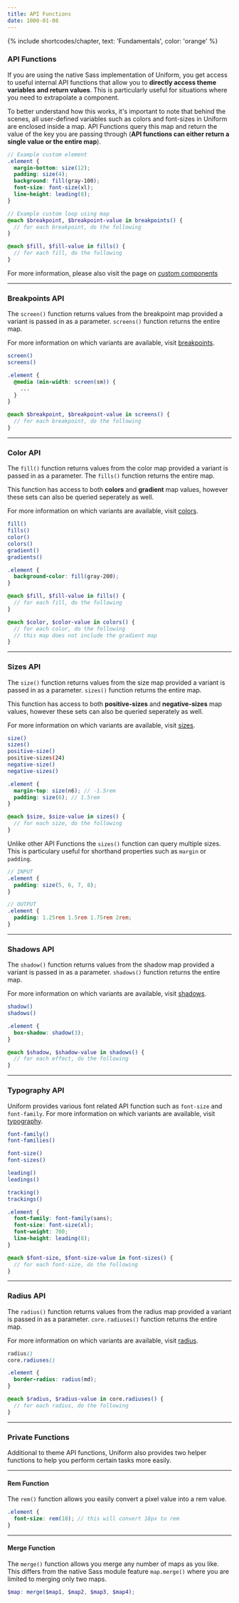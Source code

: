 ```yaml
---
title: API Functions
date: 1000-01-08
---
```


{% include shortcodes/chapter, text: 'Fundamentals', color: 'orange' %}

### API Functions

If you are using the native Sass implementation of Uniform, you get access to useful internal API functions that allow you to **directly access theme variables and return values**. This is particularly useful for situations where you need to extrapolate a component.

To better understand how this works, it's important to note that behind the scenes, all user-defined variables such as colors and font-sizes in Uniform are enclosed inside a map. API Functions query this map and return the value of the key you are passing through (**API functions can either return a single value or the entire map**).

```scss
// Example custom element
.element {
  margin-bottom: size(12);
  padding: size(4);
  background: fill(gray-100);
  font-size: font-size(xl);
  line-height: leading(8);
}

// Example custom loop using map
@each $breakpoint, $breakpoint-value in breakpoints() {
  // for each breakpoint, do the following
}

@each $fill, $fill-value in fills() {
  // for each fill, do the following
}
```

For more information, please also visit the page on <a class="hover.underline" href="/get-started/custom-components">custom components</a>


---

### Breakpoints API

The `screen()` function returns values from the breakpoint map provided a variant is passed in as a parameter. `screens()` function returns the entire map.

For more information on which variants are available, visit <a class="hover.underline" href="/get-started/breakpoints">breakpoints</a>.

```bash
screen()
screens()
```

```scss
.element {
  @media (min-width: screen(sm)) {
    ...
  }
}

@each $breakpoint, $breakpoint-value in screens() {
  // for each breakpoint, do the following
}
```

---

### Color API

The `fill()` function returns values from the color map provided a variant is passed in as a parameter. The `fills()` function returns the entire map.

This function has access to both **colors** and **gradient** map values, however these sets can also be queried seperately as well.

For more information on which variants are available, visit <a class="hover.underline" href="/get-started/colors">colors</a>.

```bash
fill()
fills()
color()
colors()
gradient()
gradients()
```

```scss
.element {
  background-color: fill(gray-200);
}

@each $fill, $fill-value in fills() {
  // for each fill, do the following
}

@each $color, $color-value in colors() {
  // for each color, do the following
  // this map does not include the gradient map
}
```

---

### Sizes API

The `size()` function returns values from the size map provided a variant is passed in as a parameter. `sizes()` function returns the entire map.

This function has access to both **positive-sizes** and **negative-sizes** map values, however these sets can also be queried seperately as well.

For more information on which variants are available, visit <a class="hover.underline" href="/get-started/sizes">sizes</a>.

```bash
size()
sizes()
positive-size()
positive-sizes(24)
negative-size()
negative-sizes()
```

```scss
.element {
  margin-top: size(n6); // -1.5rem  
  padding: size(6); // 1.5rem
}

@each $size, $size-value in sizes() {
  // for each size, do the following
}
```

Unlike other API Functions the `sizes()` function can query multiple sizes. This is particulary useful for shorthand properties such as `margin` or `padding`.

```scss
// INPUT
.element {
  padding: size(5, 6, 7, 8);
}

// OUTPUT
.element {
  padding: 1.25rem 1.5rem 1.75rem 2rem;
}
```

---

### Shadows API

The `shadow()` function returns values from the shadow map provided a variant is passed in as a parameter. `shadows()` function returns the entire map.

For more information on which variants are available, visit <a class="hover.underline" href="/get-started/shadows">shadows</a>.

```bash
shadow()
shadows()
```

```scss
.element {
  box-shadow: shadow(3);
}

@each $shadow, $shadow-value in shadows() {
  // for each effect, do the following
}
```

---

### Typography API

Uniform provides various font related API function such as `font-size` and `font-family`. For more information on which variants are available, visit <a class="hover.underline" href="/get-started/typography">typography</a>.

```bash
font-family()
font-families()

font-size()
font-sizes()

leading()
leadings()

tracking()
trackings()
```

```scss
.element {
  font-family: font-family(sans);
  font-size: font-size(xl);
  font-weight: 700;
  line-height: leading(8);
}

@each $font-size, $font-size-value in font-sizes() {
  // for each font-size, do the following
}
```

---

### Radius API

The `radius()` function returns values from the radius map provided a variant is passed in as a parameter. `core.radiuses()` function returns the entire map.

For more information on which variants are available, visit <a class="hover.underline" href="/get-started/radius">radius</a>.

```scss
radius()
core.radiuses()
```

```scss
.element {
  border-radius: radius(md);
}

@each $radius, $radius-value in core.radiuses() {
  // for each radius, do the following
}
```

---

### Private Functions

Additional to theme API functions, Uniform also provides two helper functions to help you perform certain tasks more easily.

---

#### Rem Function

The `rem()` function allows you easily convert a pixel value into a rem value.

```scss
.element {
  font-size: rem(18); // this will convert 18px to rem
}
```

---

#### Merge Function

The `merge()` function allows you merge any number of maps as you like. This differs from the native Sass module feature `map.merge()` where you are limited to merging only two maps.

```scss
$map: merge($map1, $map2, $map3, $map4);
```
